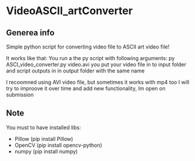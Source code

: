 # VideoASCII_artConverter

## Generea info
Simple python script for converting video file to ASCII art video file!

It works like that: 
You run a the py script with following arguments:
  py ASCI_video_converter.py video.avi
you put your video file in to input folder and script outputs in in output folder with the same name
  
 I recoomned using AVI video file, but sometimes it works with mp4 too
 I will try to improove it over time and add new functionality, Im open on submission
  
## Note
You must to have installed libs: 
* Pillow (pip install Pillow)
* OpenCV (pip install opencv-python)
* numpy  (pip install numpy)

